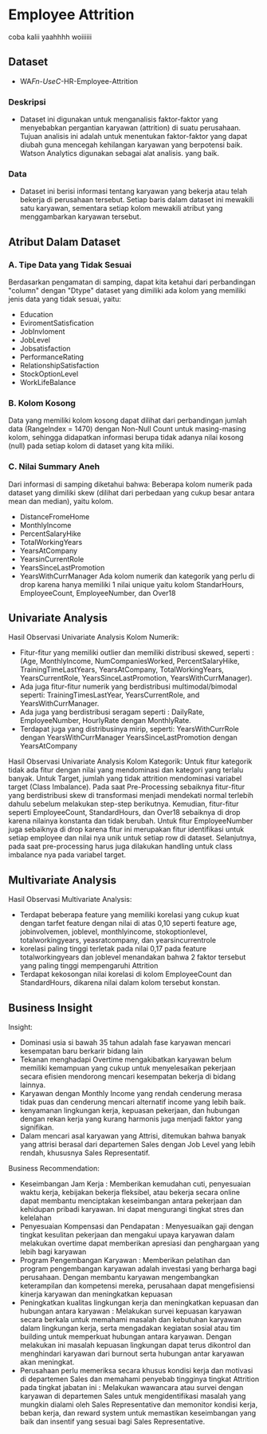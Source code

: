 # Employee Attrition
coba kalii yaahhhh woiiiiii
## Dataset

- WA*Fn-UseC*-HR-Employee-Attrition

### Deskripsi

- Dataset ini digunakan untuk menganalisis faktor-faktor yang menyebabkan pergantian karyawan (attrition) di suatu perusahaan. Tujuan analisis ini adalah untuk menentukan faktor-faktor yang dapat diubah guna mencegah kehilangan karyawan yang berpotensi baik. Watson Analytics digunakan sebagai alat analisis. yang baik.

### Data

- Dataset ini berisi informasi tentang karyawan yang bekerja atau telah bekerja di perusahaan tersebut. Setiap baris dalam dataset ini mewakili satu karyawan, sementara setiap kolom mewakili atribut yang menggambarkan karyawan tersebut.

## Atribut Dalam Dataset

### A. Tipe Data yang Tidak Sesuai

Berdasarkan pengamatan di samping, dapat kita ketahui dari perbandingan "column" dengan "Dtype" dataset yang dimiliki ada kolom yang memiliki jenis data yang tidak sesuai, yaitu:

- Education
- EviromentSatisfication
- JobInvloment
- JobLevel
- Jobsatisfaction
- PerformanceRating
- RelationshipSatisfaction
- StockOptionLevel
- WorkLifeBalance

### B. Kolom Kosong

Data yang memiliki kolom kosong dapat dilihat dari perbandingan jumlah data (RangeIndex = 1470) dengan Non-Null Count untuk masing-masing kolom, sehingga didapatkan informasi berupa tidak adanya nilai kosong (null) pada setiap kolom di dataset yang kita miliki.

### C. Nilai Summary Aneh

Dari informasi di samping diketahui bahwa:
Beberapa kolom numerik pada dataset yang dimiliki skew (dilihat dari perbedaan yang cukup besar antara mean dan median), yaitu kolom.

- DistanceFromeHome
- MonthlyIncome
- PercentSalaryHike
- TotalWorkingYears
- YearsAtCompany
- YearsinCurrentRole
- YearsSinceLastPromotion
- YearsWithCurrManager
  Ada kolom numerik dan kategorik yang perlu di drop karena hanya memiliki 1 nilai unique yaitu kolom StandarHours, EmployeeCount, EmployeeNumber, dan Over18

## Univariate Analysis

Hasil Observasi Univariate Analysis Kolom Numerik:

- Fitur-fitur yang memiliki outlier dan memiliki distribusi skewed, seperti : (Age, MonthlyIncome, NumCompaniesWorked, PercentSalaryHike, TrainingTimeLastYears, YearsAtCompany, TotalWorkingYears, YearsCurrentRole, YearsSinceLastPromotion, YearsWithCurrManager).
- Ada juga fitur-fitur numerik yang berdistribusi multimodal/bimodal seperti: TrainingTimesLastYear, YearsCurrentRole, and YearsWithCurrManager.
- Ada juga yang berdistribusi seragam seperti : DailyRate, EmployeeNumber, HourlyRate dengan MonthlyRate.
- Terdapat juga yang distribusinya mirip, seperti:
  YearsWithCurrRole dengan YearsWithCurrManager
  YearsSinceLastPromotion dengan YearsAtCompany

Hasil Observasi Univariate Analysis Kolom Kategorik:
Untuk fitur kategorik tidak ada fitur dengan nilai yang mendominasi dan kategori yang terlalu banyak. Untuk Target, jumlah yang tidak attrition mendominasi variabel target (Class Imbalance).
Pada saat Pre-Processing sebaiknya fitur-fitur yang berdistribusi skew di transformasi menjadi mendekati normal terlebih dahulu sebelum melakukan step-step berikutnya. Kemudian, fitur-fitur seperti EmployeeCount, StandardHours, dan Over18 sebaiknya di drop karena nilainya konstanta dan tidak berubah.
Untuk fitur EmployeeNumber juga sebaiknya di drop karena fitur ini merupakan fitur identifikasi untuk setiap employee dan nilai nya unik untuk setiap row di dataset. Selanjutnya, pada saat pre-processing harus juga dilakukan handling untuk class imbalance nya pada variabel target.

## Multivariate Analysis

Hasil Observasi Multivariate Analysis:

- Terdapat beberapa feature yang memiliki korelasi yang cukup kuat dengan tarfet feature dengan nilai di atas 0,10 seperti feature age, jobinvolvemen, joblevel, monthlyincome, stokoptionlevel, totalworkingyears, yeasratcompany, dan yearsincurrentrole
- korelasi paling tinggi terletak pada nilai 0,17 pada feature totalworkingyears dan joblevel menandakan bahwa 2 faktor tersebut yang paling tinggi mempengaruhi Attrition
- Terdapat kekosongan nilai korelasi di kolom EmployeeCount dan StandardHours, dikarena nilai dalam kolom tersebut konstan.

## Business Insight

Insight:

- Dominasi usia si bawah 35 tahun adalah fase karyawan mencari kesempatan baru berkarir bidang lain
- Tekanan menghadapi Overtime mengakibatkan karyawan belum memiliki kemampuan yang cukup untuk menyelesaikan pekerjaan secara efisien mendorong mencari kesempatan bekerja di bidang lainnya.
- Karyawan dengan Monthly Income yang rendah cenderung merasa tidak puas dan cenderung mencari alternatif income yang lebih baik.
- kenyamanan lingkungan kerja, kepuasan pekerjaan, dan hubungan dengan rekan kerja yang kurang harmonis juga menjadi faktor yang signifikan.
- Dalam mencari asal karyawan yang Attrisi, ditemukan bahwa banyak yang attrisi berasal dari departemen Sales dengan Job Level yang lebih rendah, khususnya Sales Representatif.

Business Recommendation:

- Keseimbangan Jam Kerja : Memberikan kemudahan cuti, penyesuaian waktu kerja, kebijakan bekerja fleksibel, atau bekerja secara online dapat membantu menciptakan keseimbangan antara pekerjaan dan kehidupan pribadi karyawan. Ini dapat mengurangi tingkat stres dan kelelahan
- Penyesuaian Kompensasi dan Pendapatan : Menyesuaikan gaji dengan tingkat kesulitan pekerjaan dan mengakui upaya karyawan dalam melakukan overtime dapat memberikan apresiasi dan penghargaan yang lebih bagi karyawan
- Program Pengembangan Karyawan : Memberikan pelatihan dan program pengembangan karyawan adalah investasi yang berharga bagi perusahaan. Dengan membantu karyawan mengembangkan keterampilan dan kompetensi mereka, perusahaan dapat mengefisiensi kinerja karyawan dan meningkatkan kepuasan
- Peningkatkan kualitas lingkungan kerja dan meningkatkan kepuasan dan hubungan antara karyawan : Melakukan survei kepuasan karyawan secara berkala untuk memahami masalah dan kebutuhan karyawan dalam lingkungan kerja, serta mengadakan kegiatan sosial atau tim building untuk memperkuat hubungan antara karyawan. Dengan melakukan ini masalah kepuasan lingkungan dapat terus dikontrol dan menghindari karyawan dari burnout serta hubungan antar karyawan akan meningkat.
- Perusahaan perlu memeriksa secara khusus kondisi kerja dan motivasi di departemen Sales dan memahami penyebab tingginya tingkat Attrition pada tingkat jabatan ini : Melakukan wawancara atau survei dengan karyawan di departemen Sales untuk mengidentifikasi masalah yang mungkin dialami oleh Sales Representative dan memonitor kondisi kerja, beban kerja, dan reward system untuk memastikan keseimbangan yang baik dan insentif yang sesuai bagi Sales Representative.
